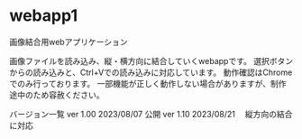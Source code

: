# webapp1
画像結合用webアプリケーション

画像ファイルを読み込み、縦・横方向に結合していくwebappです。
選択ボタンからの読み込みと、Ctrl+Vでの読み込みに対応しています。
動作確認はChromeでのみ行っております。
一部機能が正しく動作しない場合がありますが、制作途中のため容赦ください。

バージョン一覧
ver 1.00 2023/08/07
  公開
ver 1.10 2023/08/21
　縦方向の結合に対応
